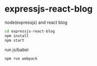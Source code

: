 # expressjs-react-blog
node(expressjs) and react blog
 
```bash
cd expressjs-react-blog
npm install
npm start
```

run js/babel
```bash
npm run webpack
```
